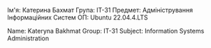Ім'я: Катерина Бахмат Група: ІТ-31 Предмет: Адміністрування Інформаційних Систем ОП: Ubuntu 22.04.4.LTS

Name: Kateryna Bakhmat Group: IT-31 Subject: Information Systems Administration
